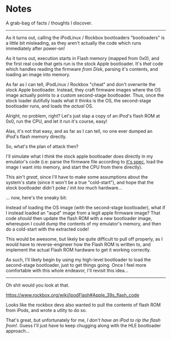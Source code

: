 # Notes

A grab-bag of facts / thoughts I discover.

---

As it turns out, calling the iPodLinux / Rockbox bootloaders "bootloaders" is a little bit misleading, as they aren't actually the code which runs immediately after power-on!

As it turns out, execution starts in Flash memory (mapped from 0x0), and the first real code that gets run is the stock Apple bootloader. It's _that_ code which handles reading the firmware _from Disk_, parsing it's contents, and loading an image into memory.

As far as I can tell, iPodLinux / Rockbox "cheat" and don't overwrite the stock Apple bootloader. Instead, they craft firmware images where the OS image actually points to a custom second-stage bootloader. Thus, once the stock loader dutifully loads what it thinks is the OS, the second-stage bootloader runs, and loads the _actual_ OS.

Alright, no problem, right? Let's just slap a copy of an iPod's flash ROM at 0x0, run the CPU, and let it run it's course, easy!

Alas, it's not that easy, and as far as I can tell, no one ever dumped an iPod's flash memory directly.

So, what's the plan of attack then?

I'll simulate what I _think_ the stock apple bootloader does directly in my emulator's code (i.e: parse the firmware file according to [it's spec](http://www.ipodlinux.org/Firmware.html), load the image I want into memory, and start the CPU from there directly).

This ain't _great_, since I'll have to make some assumptions about the system's state (since it won't be a true "cold-start"), and hope that the stock bootloader didn't poke / init _too_ much hardware...

... now, here's the sneaky bit:

Instead of loading the OS image (with the second-stage bootloader), what if I instead loaded an "aupd" image from a legit apple firmware image? That code _should_ then update the flash ROM with a new bootloader image, whereupon I could dump the contents of my emulator's memory, and then do a cold-start with the extracted code!

This would be awesome, but likely be quite difficult to pull off properly, as I would have to reverse-engineer how the Flash ROM is written to, and implement the actual Flash ROM hardware to get it working correctly.

As such, I'll likely begin by using my high-level bootloader to load the second-stage bootloader, just to get things going. Once I feel more comfortable with this whole endeavor, I'll revisit this idea...

---

Oh shit would you look at that.

https://www.rockbox.org/wiki/IpodFlash#Apple_39s_flash_code

Looks like the rockbox devs also wanted to pull the contents of flash ROM from iPods, and wrote a utlity to do so.

That's great, but unfortunately for me, _I don't have an iPod to rip the flash from!_. Guess I'll just have to keep chugging along with the HLE bootloader approach...
